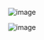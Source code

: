 ![image](https://github.com/shruti3032/Learning/assets/78202217/d63287d1-5b2d-410a-a441-0559c89f546c)


![image](https://github.com/shruti3032/Learning/assets/78202217/32ce117c-0d63-4446-a42b-0438076a6074)

